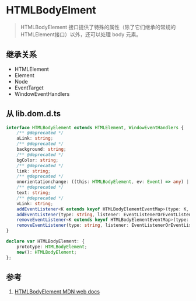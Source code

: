 # HTMLBodyElment

>HTMLBodyElement 接口提供了特殊的属性（除了它们继承的常规的HTMLElement接口）以外，还可以处理 body 元素。

## 继承关系

- HTMLElement
- Element
- Node
- EventTarget
- WindowEventHandlers

## 从 lib.dom.d.ts

```ts
interface HTMLBodyElement extends HTMLElement, WindowEventHandlers {
    /** @deprecated */
    aLink: string;
    /** @deprecated */
    background: string;
    /** @deprecated */
    bgColor: string;
    /** @deprecated */
    link: string;
    /** @deprecated */
    onorientationchange: ((this: HTMLBodyElement, ev: Event) => any) | null;
    /** @deprecated */
    text: string;
    /** @deprecated */
    vLink: string;
    addEventListener<K extends keyof HTMLBodyElementEventMap>(type: K, listener: (this: HTMLBodyElement, ev: HTMLBodyElementEventMap[K]) => any, options?: boolean | AddEventListenerOptions): void;
    addEventListener(type: string, listener: EventListenerOrEventListenerObject, options?: boolean | AddEventListenerOptions): void;
    removeEventListener<K extends keyof HTMLBodyElementEventMap>(type: K, listener: (this: HTMLBodyElement, ev: HTMLBodyElementEventMap[K]) => any, options?: boolean | EventListenerOptions): void;
    removeEventListener(type: string, listener: EventListenerOrEventListenerObject, options?: boolean | EventListenerOptions): void;
}

declare var HTMLBodyElement: {
    prototype: HTMLBodyElement;
    new(): HTMLBodyElement;
};
```

## 参考

1. [HTMLBodyElement MDN web docs](https://developer.mozilla.org/zh-CN/docs/Web/API/HTMLBodyElement)
